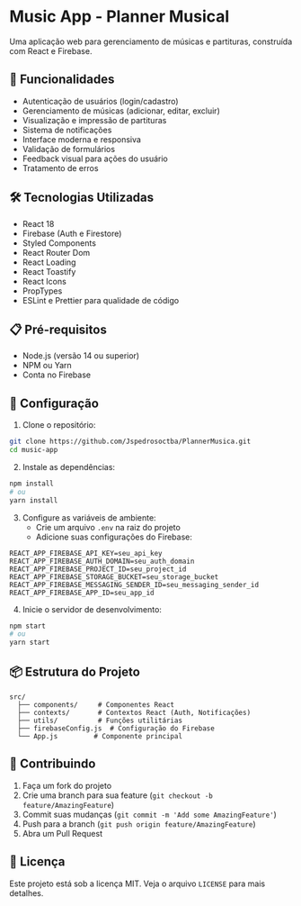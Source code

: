 # Music App - Planner Musical

Uma aplicação web para gerenciamento de músicas e partituras, construída com React e Firebase.

## 🚀 Funcionalidades

- Autenticação de usuários (login/cadastro)
- Gerenciamento de músicas (adicionar, editar, excluir)
- Visualização e impressão de partituras
- Sistema de notificações
- Interface moderna e responsiva
- Validação de formulários
- Feedback visual para ações do usuário
- Tratamento de erros

## 🛠️ Tecnologias Utilizadas

- React 18
- Firebase (Auth e Firestore)
- Styled Components
- React Router Dom
- React Loading
- React Toastify
- React Icons
- PropTypes
- ESLint e Prettier para qualidade de código

## 📋 Pré-requisitos

- Node.js (versão 14 ou superior)
- NPM ou Yarn
- Conta no Firebase

## 🔧 Configuração

1. Clone o repositório:
```bash
git clone https://github.com/Jspedrosoctba/PlannerMusica.git
cd music-app
```

2. Instale as dependências:
```bash
npm install
# ou
yarn install
```

3. Configure as variáveis de ambiente:
   - Crie um arquivo `.env` na raiz do projeto
   - Adicione suas configurações do Firebase:
```env
REACT_APP_FIREBASE_API_KEY=seu_api_key
REACT_APP_FIREBASE_AUTH_DOMAIN=seu_auth_domain
REACT_APP_FIREBASE_PROJECT_ID=seu_project_id
REACT_APP_FIREBASE_STORAGE_BUCKET=seu_storage_bucket
REACT_APP_FIREBASE_MESSAGING_SENDER_ID=seu_messaging_sender_id
REACT_APP_FIREBASE_APP_ID=seu_app_id
```

4. Inicie o servidor de desenvolvimento:
```bash
npm start
# ou
yarn start
```

## 📦 Estrutura do Projeto

```
src/
  ├── components/     # Componentes React
  ├── contexts/       # Contextos React (Auth, Notificações)
  ├── utils/          # Funções utilitárias
  ├── firebaseConfig.js  # Configuração do Firebase
  └── App.js         # Componente principal
```

## 🤝 Contribuindo

1. Faça um fork do projeto
2. Crie uma branch para sua feature (`git checkout -b feature/AmazingFeature`)
3. Commit suas mudanças (`git commit -m 'Add some AmazingFeature'`)
4. Push para a branch (`git push origin feature/AmazingFeature`)
5. Abra um Pull Request

## 📄 Licença

Este projeto está sob a licença MIT. Veja o arquivo `LICENSE` para mais detalhes.
